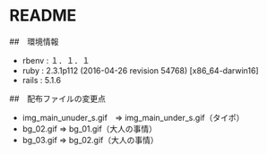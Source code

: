 # README
##　環境情報
* rbenv : １．１．１
* ruby : 2.3.1p112 (2016-04-26 revision 54768) [x86_64-darwin16]
* rails : 5.1.6


##　配布ファイルの変更点
* img_main_unuder_s.gif　=> img_main_under_s.gif（タイポ）
* bg_02.gif => bg_01.gif（大人の事情）
* bg_03.gif => bg_02.gif（大人の事情）
